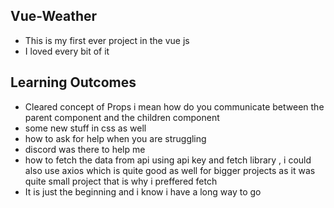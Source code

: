 Vue-Weather
-
- This is my first ever project in the vue js
- I loved every bit of it

Learning Outcomes
-
- Cleared concept of Props i mean how do you communicate between the parent component and the children component
- some new stuff in css as well 
- how to ask for help when you are struggling
- discord was there to help me 
- how to fetch the data from api using api key and fetch library , i could also use axios which is quite good as well for bigger projects as it was quite small project that is why i preffered fetch
- It is just the beginning and i know i have a long way to go
